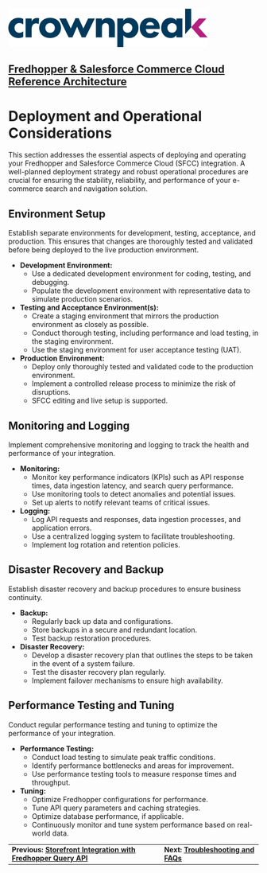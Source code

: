 <a href="http://www.crownpeak.com" target="_blank">![Crownpeak Logo](../../../images/logo/crownpeak-logo.png "Crownpeak Logo")</a>

## [Fredhopper & Salesforce Commerce Cloud Reference Architecture](../README.md)

# Deployment and Operational Considerations

This section addresses the essential aspects of deploying and operating your Fredhopper and Salesforce Commerce Cloud (SFCC) integration. A well-planned deployment strategy and robust operational procedures are crucial for ensuring the stability, reliability, and performance of your e-commerce search and navigation solution.

## Environment Setup

Establish separate environments for development, testing, acceptance, and production. This ensures that changes are thoroughly tested and validated before being deployed to the live production environment.

- **Development Environment:**
  - Use a dedicated development environment for coding, testing, and debugging.
  - Populate the development environment with representative data to simulate production scenarios.
- **Testing and Acceptance Environment(s):**
  - Create a staging environment that mirrors the production environment as closely as possible.
  - Conduct thorough testing, including performance and load testing, in the staging environment.
  - Use the staging environment for user acceptance testing (UAT).
- **Production Environment:**
  - Deploy only thoroughly tested and validated code to the production environment.
  - Implement a controlled release process to minimize the risk of disruptions.
  - SFCC editing and live setup is supported.

## Monitoring and Logging

Implement comprehensive monitoring and logging to track the health and performance of your integration.

- **Monitoring:**
  - Monitor key performance indicators (KPIs) such as API response times, data ingestion latency, and search query performance.
  - Use monitoring tools to detect anomalies and potential issues.
  - Set up alerts to notify relevant teams of critical issues.
- **Logging:**
  - Log API requests and responses, data ingestion processes, and application errors.
  - Use a centralized logging system to facilitate troubleshooting.
  - Implement log rotation and retention policies.

## Disaster Recovery and Backup

Establish disaster recovery and backup procedures to ensure business continuity.

- **Backup:**
  - Regularly back up data and configurations.
  - Store backups in a secure and redundant location.
  - Test backup restoration procedures.
- **Disaster Recovery:**
  - Develop a disaster recovery plan that outlines the steps to be taken in the event of a system failure.
  - Test the disaster recovery plan regularly.
  - Implement failover mechanisms to ensure high availability.

## Performance Testing and Tuning

Conduct regular performance testing and tuning to optimize the performance of your integration.

- **Performance Testing:**
  - Conduct load testing to simulate peak traffic conditions.
  - Identify performance bottlenecks and areas for improvement.
  - Use performance testing tools to measure response times and throughput.
- **Tuning:**
  - Optimize Fredhopper configurations for performance.
  - Tune API query parameters and caching strategies.
  - Optimize database performance, if applicable.
  - Continuously monitor and tune system performance based on real-world data.


|                                                                                                                                 |                                                                               |
|---------------------------------------------------------------------------------------------------------------------------------|-------------------------------------------------------------------------------|
| **Previous: [Storefront Integration with Fredhopper Query API](../storefront-integration-with-fredhopper-query-api/README.md)** | **Next: [Troubleshooting and FAQs](../troubleshooting-and-faqs/README.md)** |